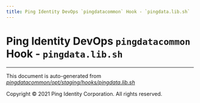 ```yaml
---
title: Ping Identity DevOps `pingdatacommon` Hook - `pingdata.lib.sh`
---
```


# Ping Identity DevOps `pingdatacommon` Hook - `pingdata.lib.sh`

---
This document is auto-generated from _[pingdatacommon/opt/staging/hooks/pingdata.lib.sh](https://github.com/pingidentity/pingidentity-docker-builds/blob/master/pingdatacommon/opt/staging/hooks/pingdata.lib.sh)_

Copyright © 2021 Ping Identity Corporation. All rights reserved.
